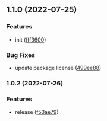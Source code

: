 ## 1.1.0 (2022-07-25)


### Features

* init ([fff3600](https://github.com/siddiqus/sequelite/commit/fff36006494b45fd3774d36093d5022037cedb49))


### Bug Fixes

* update package license ([499ee88](https://github.com/siddiqus/sequelite/commit/499ee889d816002bd1d89a031237ea6951ee3a38))

### 1.0.2 (2022-07-26)


### Features

* release ([f53ae79](https://github.com/siddiqus/sequelite/commit/f53ae797ad51e03d3086d37e4386645072fc4d3e))

